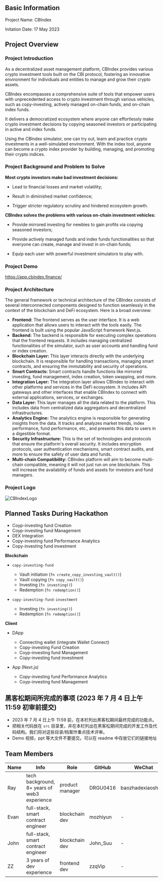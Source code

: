 ## Basic Information

Project Name: CBIndex

Initation Date: 17 May 2023

## Project Overview

### Project Introduction

As a decentralized asset management platform, CBIndex provides various crypto investment tools built on the CBI protocol, fostering an innovative environment for individuals and entities to manage and grow their crypto assets.

CBIndex encompasses a comprehensive suite of tools that empower users with unprecedented access to crypto investment through various vehicles, such as copy-investing, actively managed on-chain funds, and on-chain index funds.

It delivers a democratized ecosystem where anyone can effortlessly make crypto investment decisions by copying seasoned investors or participating in active and index funds.

Using the CBIndex simulator, one can try out, learn and practice crypto investments in a well-simulated environment. With the index tool, anyone can become a crypto index provider by building, managing, and promoting their crypto indices.

### Project Background and Problem to Solve

**Most crypto investors make bad investment decisions:**

- Lead to financial losses and market volatility;

- Result in diminished market confidence;

- Trigger stricter regulatory scrutiny and hindered ecosystem growth.

**CBIndex solves the problems with various on-chain investment vehicles:**

- Provide mirrored investing for newbies to gain profits via copying seasoned investors;

- Provide actively managed funds and index funds functionalities so that everyone can create, manage and invest in on-chain funds;

- Equip each user with powerful investment simulators to play with.

### Project Demo

https://app.cbindex.finance/

### Project Architecture

The general framework or technical architecture of the CBIndex consists of several interconnected components designed to function seamlessly in the context of the blockchain and DeFi ecosystem. Here is a broad overview:

- **Frontend:** The frontend serves as the user interface. It is a web application that allows users to interact with the tools easily. The frontend is built using the popular JavaScript framework Next.js.
- **Backend:** The backend is responsible for executing complex operations that the frontend requests. It includes managing centralized functionalities of the simulator, such as user accounts and handling fund or index creation.
- **Blockchain Layer:** This layer interacts directly with the underlying blockchain. It is responsible for handling transactions, managing smart contracts, and ensuring the immutability and security of operations.
- **Smart Contracts:** Smart contracts handle functions like mirrored investing, fund management, index creation, token swapping, and more.
- **Integration Layer:** The integration layer allows CBIndex to interact with other platforms and services in the DeFi ecosystem. It includes API gateways and other interfaces that enable CBIndex to connect with external applications, services, or exchanges.
- **Data Layer:** This layer manages all the data related to the platform. This includes data from centralized data aggregators and decentralized infrastructures.
- **Analytics Engine:** The analytics engine is responsible for generating insights from the data. It tracks and analyzes market trends, index performance, fund performance, etc., and presents this data to users in a digestible format.
- **Security Infrastructure:** This is the set of technologies and protocols that ensure the platform's overall security. It includes encryption protocols, user authentication mechanisms, smart contract audits, and more to ensure the safety of user data and funds.
- **Multi-chain Compatibility:** CBIndex platform will aim to become multi-chain compatible, meaning it will not just run on one blockchain. This will increase the availability of funds and assets for investors and fund managers.

### Project Logo

![CBIndexLogo](https://ipfs.io/ipfs/QmeRAn9YwAmeq4i6WwA8t4qCzqb5kpwx1o2u9B3Gu6m4sp?filename=CBIndex_logo_square_480_solid_black.png "CBIndex Logo")

## Planned Tasks During Hackathon

- Coyp-investing fund Creation
- Coyp-investing fund Management
- DEX Integration
- Copy-investing fund Performance Analytics
- Copy-investing fund investment

**Blockchain**

- `copy-investing-fund`

  - Vault initiation (`fn create_copy_investing_vault()`)
  - Vault copying (`fn copy_vault()`)
  - Investing (`fn investing()`)
  - Redemption (`fn redemption()`)

- `copy-investing-fund-investment`
  - Investing (`fn investing()`)
  - Redemption (`fn redemption()`)

**Client**

- DApp

  - Connecting wallet (integrate Wallet Connect)
  - Copy-investing Fund Creation
  - Coyp-investing fund Management
  - Copy-investing fund investment

- App (Next.js)
  - Copy-investing fund Performance Analytics
  - Coyp-investing fund Management

## 黑客松期间所完成的事项 (2023 年 7 月 4 日上午 11:59 初审前提交)

- 2023 年 7 月 4 日上午 11:59 前，在本栏列出黑客松期间最终完成的功能点。
- 把相关代码放在 `src` 目录里，并在本栏列出在黑客松期间完成的开发工作及代码结构。我们将对这些目录/档案作重点技术评审。
- Demo 视频，ppt 等大文件不要提交。可以在 readme 中存放它们的链接地址

## Team Members

| Name   | Info   | Role   | GitHub | WeChat |
| ------ | ------ | ------ | ------ | ------ |
| Ray | tech background, 8+ years of web3 experience | product manager | DRGU0416 | baozhadexiaoshitou |
| Evan | full-stack, smart contract engineer | blockchain dev | mozhiyun | - |
| John | full-stack, smart contract engineer | blockchain dev | John_Suu | - |
| ZZ | 3 years of dev experience | frontend dev | zzqVip | - |
